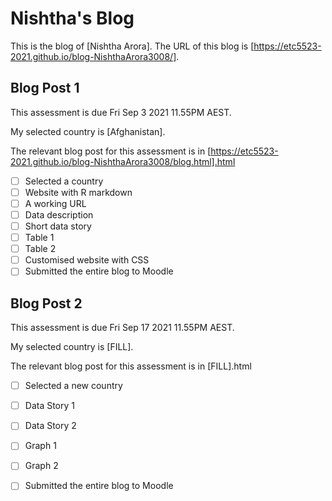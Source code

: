 # Nishtha's Blog


This is the blog of [Nishtha Arora].
The URL of this blog is [https://etc5523-2021.github.io/blog-NishthaArora3008/].

## Blog Post 1

This assessment is due Fri Sep 3 2021 11.55PM AEST.

My selected country is [Afghanistan].

The relevant blog post for this assessment is in [https://etc5523-2021.github.io/blog-NishthaArora3008/blog.html].html

- [ ] Selected a country
- [ ] Website with R markdown 
- [ ] A working URL
- [ ] Data description
- [ ] Short data story
- [ ] Table 1
- [ ] Table 2
- [ ] Customised website with CSS
- [ ] Submitted the entire blog to Moodle

## Blog Post 2

This assessment is due Fri Sep 17 2021 11.55PM AEST.

My selected country is [FILL].

The relevant blog post for this assessment is in [FILL].html

- [ ] Selected a new country
- [ ] Data Story 1
- [ ] Data Story 2
- [ ] Graph 1
- [ ] Graph 2
- [ ] Submitted the entire blog to Moodle

